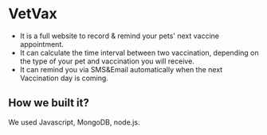 
# VetVax
- It is a full website to record & remind your pets' next vaccine appointment.
- It can calculate the time interval between two vaccination, depending on the type of your pet and vaccination you will receive.
- It can remind you via SMS&Email automatically when the next Vaccination day is coming.

## How we built it?
We used Javascript, MongoDB, node.js.




